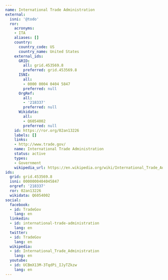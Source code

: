 ```yaml
---
name: International Trade Administration
external:
  isni: '@todo'
  ror:
    acronyms:
    - ITA
    aliases: []
    country:
      country_code: US
      country_name: United States
    external_ids:
      GRID:
        all: grid.453569.8
        preferred: grid.453569.8
      ISNI:
        all:
        - 0000 0004 0404 5847
        preferred: null
      OrgRef:
        all:
        - '218337'
        preferred: null
      Wikidata:
        all:
        - Q6054002
        preferred: null
    id: https://ror.org/02an13226
    labels: []
    links:
    - http://www.trade.gov/
    name: International Trade Administration
    status: active
    types:
    - Government
    wikipedia_url: https://en.wikipedia.org/wiki/International_Trade_Administration
ids:
  grid: grid.453569.8
  isni: 0000000404045847
  orgref: '218337'
  ror: 02an13226
  wikidata: Q6054002
social:
  facebook:
  - id: TradeGov
    lang: en
  linkedin:
  - id: international-trade-administration
    lang: en
  twitter:
  - id: TradeGov
    lang: en
  wikipedia:
  - id: International_Trade_Administration
    lang: en
  youtube:
  - id: UCBmX13M-3TqdPi_IJyTZkzw
    lang: en
---
```

